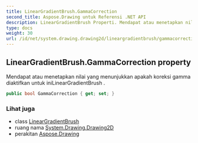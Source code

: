 ```yaml
---
title: LinearGradientBrush.GammaCorrection
second_title: Aspose.Drawing untuk Referensi .NET API
description: LinearGradientBrush Properti. Mendapat atau menetapkan nilai yang menunjukkan apakah koreksi gamma diaktifkan untuk iniLinearGradientBrush .
type: docs
weight: 30
url: /id/net/system.drawing.drawing2d/lineargradientbrush/gammacorrection/
---
```

## LinearGradientBrush.GammaCorrection property

Mendapat atau menetapkan nilai yang menunjukkan apakah koreksi gamma diaktifkan untuk iniLinearGradientBrush .

```csharp
public bool GammaCorrection { get; set; }
```

### Lihat juga

* class [LinearGradientBrush](../)
* ruang nama [System.Drawing.Drawing2D](../../lineargradientbrush/)
* perakitan [Aspose.Drawing](../../../)


